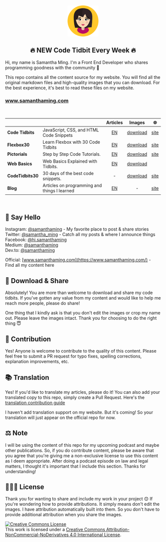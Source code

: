 <p align="center">
  <a href="https://vuepress.vuejs.org/" target="_blank">
    <img width="100" src="logo.png" alt="logo">
  </a>
</p>

<h2 align="center">🔥 NEW Code Tidbit Every Week 🔥</h2>

Hi, my name is Samantha Ming. I'm a Front End Developer who shares programming goodness with the community 💛

This repo contains all the content source for my website. You will find all the original markdown files and high-quality images that you can download. For the best experience, it's best to read these files on my website.

<h3>
  <a href="https://www.samanthaming.com/" target="_blank">
    www.samanthaming.com
  </a>
</h3>

<br>

|                   |                                              |                                        Articles                                        |                                             Images                                              |                         🌐                          |
| ----------------- | -------------------------------------------- | :------------------------------------------------------------------------------------: | :---------------------------------------------------------------------------------------------: | :-------------------------------------------------: |
| **Code Tidbits**  | JavaScript, CSS, and HTML Code Snippets      |  [EN](https://github.com/samanthaming/samanthaming.com/tree/master/articles/tidbits)   |     [download](https://github.com/samanthaming/samanthaming.com/tree/master/images/tidbits)     |    [site](https://www.samanthaming.com/tidbits/)    |
| **Flexbox30**     | Learn Flexbox with 30 Code Tidbits           | [EN](https://github.com/samanthaming/samanthaming.com/tree/master/articles/flexbox30)  |    [download](https://github.com/samanthaming/samanthaming.com/tree/master/images/flexbox30)    |   [site](https://www.samanthaming.com/flexbox30/)   |
| **Pictorials**    | Step by Step Code Tutorials.                 | [EN](https://github.com/samanthaming/samanthaming.com/tree/master/articles/pictorials) |   [download](https://github.com/samanthaming/samanthaming.com/tree/master/images/pictorials)    |  [site](https://www.samanthaming.com/pictorials/)   |
| **Web Basics**    | Web Basics Explained with Tidbits.           |   [EN](https://github.com/samanthaming/samanthaming.com/tree/master/articles/basics)   |     [download](https://github.com/samanthaming/samanthaming.com/tree/master/images/basics)      |                                                     | [site](https://www.samanthaming.com/basics/) |
| **CodeTidbits30** | 30 days of the best code snippets.           |                                           -                                            | [download](https://github.com/samanthaming/samanthaming.com/tree/master/articles/codetidbits30) | [site](https://www.samanthaming.com/codetidbits30/) |
| **Blog**          | Articles on programming and things I learned |    [EN](https://github.com/samanthaming/samanthaming.com/tree/master/articles/blog)    |                                                -                                                |     [site](https://www.samanthaming.com/blog/)      |

<br>

## 👋 Say Hello

Instagram: [@samanthaming](https://www.instagram.com/SamanthaMing/) - My favorite place to post & share stories<br>
Twitter: [@samantha_ming](https://twitter.com/samantha_ming) - Catch all my posts & where I announce things<br>
Facebook: [@hi.samanthaming](https://www.facebook.com/hi.samanthaming/)<br>
Medium: [@samanthaming](https://medium.com/@samanthaming)<br>
Dev.to: [@samanthaming](https://dev.to/samanthaming)<br>

Official: [www.samanthaming.com](https://www.samanthaming.com/) - Find all my content here

## 💖 Download & Share

Absolutely! You are more than welcome to download and share my code tidbits. If you've gotten any value from my content and would like to help me reach more people, please do share!

One thing that I kindly ask is that you don't edit the images or crop my name out. Please leave the images intact. Thank you for choosing to do the right thing 😇

## 🌟 Contribution

Yes! Anyone is welcome to contribute to the quality of this content. Please feel free to submit a PR request for typo fixes, spelling corrections, explanation improvements, etc.

## 📚 Translation

Yes! If you'd like to translate my articles, please do it! You can also add your translated copy to this repo, simply create a Pull Request. Here's the [translation contribution guide](translation_contribution_guide.md)

I haven't add translation support on my website. But it's coming! So your translation will just appear on the official repo for now.

## ⚖ Note

I will be using the content of this repo for my upcoming podcast and maybe other publications. So, if you do contribute content, please be aware that you agree that you're giving me a non-exclusive license to use this content as I deem appropriate. After doing a podcast episode on law and legal matters, I thought it's important that I include this section. Thanks for understanding!

## 👩🏻‍⚖️ License

Thank you for wanting to share and include my work in your project 😊 If you're wondering how to provide attributions. It simply means don't edit the images. I have attribution automatically built into them. So you don't have to provide additional attribution when you share the images.

<a rel="license" href="http://creativecommons.org/licenses/by-nc-nd/4.0/"><img alt="Creative Commons License" style="border-width:0" src="https://i.creativecommons.org/l/by-nc-nd/4.0/80x15.png" /></a><br />This work is licensed under a <a rel="license" href="http://creativecommons.org/licenses/by-nc-nd/4.0/">Creative Commons Attribution-NonCommercial-NoDerivatives 4.0 International License</a>.
